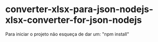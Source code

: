 # converter-xlsx-para-json-nodejs-xlsx-converter-for-json-nodejs
Para iniciar o projeto não esqueça de dar um: "npm install"
